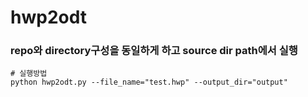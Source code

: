 # hwp2odt

### repo와 directory구성을 동일하게 하고 source dir path에서 실행
```
# 실행방법
python hwp2odt.py --file_name="test.hwp" --output_dir="output" 
```
